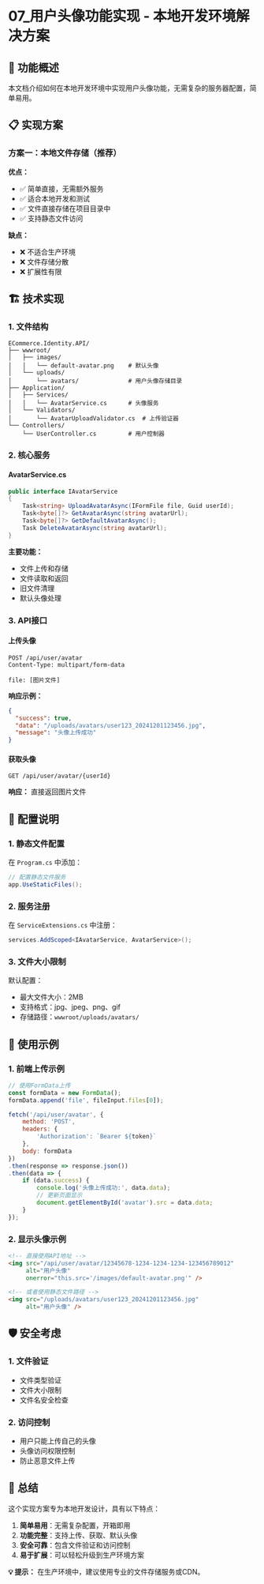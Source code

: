 # 07_用户头像功能实现 - 本地开发环境解决方案

## 🎯 功能概述

本文档介绍如何在本地开发环境中实现用户头像功能，无需复杂的服务器配置，简单易用。

## 📋 实现方案

### 方案一：本地文件存储（推荐）

**优点：**
- ✅ 简单直接，无需额外服务
- ✅ 适合本地开发和测试
- ✅ 文件直接存储在项目目录中
- ✅ 支持静态文件访问

**缺点：**
- ❌ 不适合生产环境
- ❌ 文件存储分散
- ❌ 扩展性有限

## 🏗️ 技术实现

### 1. 文件结构

```
ECommerce.Identity.API/
├── wwwroot/
│   ├── images/
│   │   └── default-avatar.png    # 默认头像
│   └── uploads/
│       └── avatars/              # 用户头像存储目录
├── Application/
│   ├── Services/
│   │   └── AvatarService.cs      # 头像服务
│   └── Validators/
│       └── AvatarUploadValidator.cs  # 上传验证器
└── Controllers/
    └── UserController.cs         # 用户控制器
```

### 2. 核心服务

#### AvatarService.cs
```csharp
public interface IAvatarService
{
    Task<string> UploadAvatarAsync(IFormFile file, Guid userId);
    Task<byte[]?> GetAvatarAsync(string avatarUrl);
    Task<byte[]?> GetDefaultAvatarAsync();
    Task DeleteAvatarAsync(string avatarUrl);
}
```

**主要功能：**
- 文件上传和存储
- 文件读取和返回
- 旧文件清理
- 默认头像处理

### 3. API接口

#### 上传头像
```http
POST /api/user/avatar
Content-Type: multipart/form-data

file: [图片文件]
```

**响应示例：**
```json
{
  "success": true,
  "data": "/uploads/avatars/user123_20241201123456.jpg",
  "message": "头像上传成功"
}
```

#### 获取头像
```http
GET /api/user/avatar/{userId}
```

**响应：** 直接返回图片文件

## 🔧 配置说明

### 1. 静态文件配置

在 `Program.cs` 中添加：
```csharp
// 配置静态文件服务
app.UseStaticFiles();
```

### 2. 服务注册

在 `ServiceExtensions.cs` 中注册：
```csharp
services.AddScoped<IAvatarService, AvatarService>();
```

### 3. 文件大小限制

默认配置：
- 最大文件大小：2MB
- 支持格式：jpg、jpeg、png、gif
- 存储路径：`wwwroot/uploads/avatars/`

## 📝 使用示例

### 1. 前端上传示例

```javascript
// 使用FormData上传
const formData = new FormData();
formData.append('file', fileInput.files[0]);

fetch('/api/user/avatar', {
    method: 'POST',
    headers: {
        'Authorization': `Bearer ${token}`
    },
    body: formData
})
.then(response => response.json())
.then(data => {
    if (data.success) {
        console.log('头像上传成功:', data.data);
        // 更新页面显示
        document.getElementById('avatar').src = data.data;
    }
});
```

### 2. 显示头像示例

```html
<!-- 直接使用API地址 -->
<img src="/api/user/avatar/12345678-1234-1234-1234-123456789012" 
     alt="用户头像" 
     onerror="this.src='/images/default-avatar.png'" />

<!-- 或者使用静态文件路径 -->
<img src="/uploads/avatars/user123_20241201123456.jpg" 
     alt="用户头像" />
```

## 🛡️ 安全考虑

### 1. 文件验证
- 文件类型验证
- 文件大小限制
- 文件名安全检查

### 2. 访问控制
- 用户只能上传自己的头像
- 头像访问权限控制
- 防止恶意文件上传

## 🎯 总结

这个实现方案专为本地开发设计，具有以下特点：

1. **简单易用**：无需复杂配置，开箱即用
2. **功能完整**：支持上传、获取、默认头像
3. **安全可靠**：包含文件验证和访问控制
4. **易于扩展**：可以轻松升级到生产环境方案

**💡 提示：** 在生产环境中，建议使用专业的文件存储服务或CDN。
